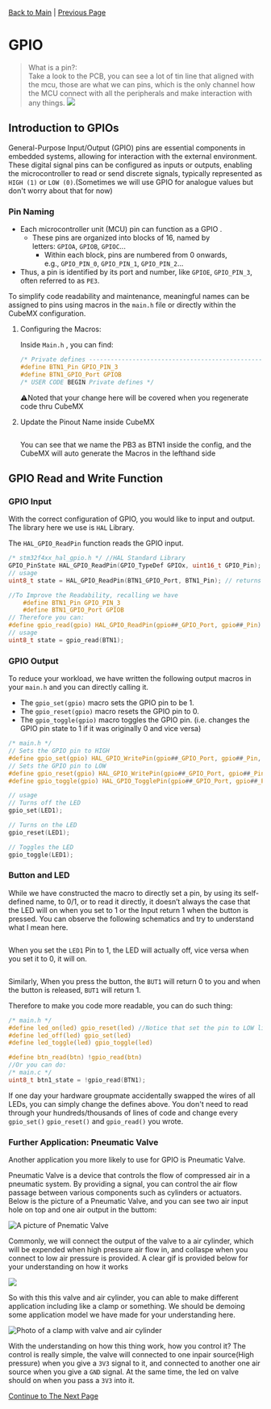 [Back to Main](README.md) | [Previous Page](01-Basic-structure.md)

# GPIO

> What is a pin?:\
> Take a look to the PCB, you can see a lot of tin line that aligned with the mcu, those are what we can pins, which is the only channel how the MCU connect with all the peripherals and make interaction with any things.
> ![](./image/mcu_on_pcb.png)

## Introduction to GPIOs
General-Purpose Input/Output (GPIO) pins are essential components in embedded systems, allowing for interaction with the external environment. These digital signal pins can be configured as inputs or outputs, enabling the microcontroller to read or send discrete signals, typically represented as `HIGH (1)` or `LOW (0)`.(Sometimes we will use GPIO for analogue values but don't worry about that for now)



### Pin Naming
- Each microcontroller unit (MCU) pin can function as a GPIO .
    - These pins are organized into blocks of 16, named by letters: `GPIOA`, `GPIOB`, `GPIOC`...
        - Within each block, pins are numbered from 0 onwards, e.g., `GPIO_PIN_0`, `GPIO_PIN_1`, `GPIO_PIN_2`...
- Thus, a pin is identified by its port and number, like `GPIOE`, `GPIO_PIN_3`, often referred to as `PE3`.


To simplify code readability and maintenance, meaningful names can be assigned to pins using macros in the `main.h` file or directly within the CubeMX configuration. 

1.  Configuring the Macros:

    Inside `Main.h` , you can find:

    ```c
    /* Private defines -----------------------------------------------------------*/
    #define BTN1_Pin GPIO_PIN_3
    #define BTN1_GPIO_Port GPIOB
    /* USER CODE BEGIN Private defines */
    ```

    ⚠️Noted that your change here will be covered when you regenerate code thru CubeMX

2.  Update the Pinout Name inside CubeMX
    
    <figure><img src="image/GPIO_Naming.png" alt=""><figcaption></figcaption></figure>
    
    You can see that we name the PB3 as BTN1 inside the config, and the CubeMX will auto generate the Macros in the lefthand side

## GPIO Read and Write Function

### GPIO Input

With the correct configuration of GPIO, you would like to input and output. The library here we use is `HAL` Library.

The `HAL_GPIO_ReadPin` function reads the GPIO input.

```c
/* stm32f4xx_hal_gpio.h */ //HAL Standard Library
GPIO_PinState HAL_GPIO_ReadPin(GPIO_TypeDef GPIOx, uint16_t GPIO_Pin);
// usage
uint8_t state = HAL_GPIO_ReadPin(BTN1_GPIO_Port, BTN1_Pin); // returns 0 or 1

//To Improve the Readability, recalling we have 
    #define BTN1_Pin GPIO_PIN_3
    #define BTN1_GPIO_Port GPIOB
// Therefore you can:
#define gpio_read(gpio) HAL_GPIO_ReadPin(gpio##_GPIO_Port, gpio##_Pin)
// usage
uint8_t state = gpio_read(BTN1);
```

### GPIO Output

To reduce your workload, we have written the following output macros in your `main.h` and you can directly calling it.

- The `gpio_set(gpio)` macro sets the GPIO pin to be 1.
- The `gpio_reset(gpio)` macro resets the GPIO pin to 0.
- The `gpio_toggle(gpio)` macro toggles the GPIO pin. (i.e. changes the GPIO pin state to 1 if it was originally 0 and vice versa)

```c
/* main.h */
// Sets the GPIO pin to HIGH
#define gpio_set(gpio) HAL_GPIO_WritePin(gpio##_GPIO_Port, gpio##_Pin, GPIO_PIN_SET)
// Sets the GPIO pin to LOW
#define gpio_reset(gpio) HAL_GPIO_WritePin(gpio##_GPIO_Port, gpio##_Pin, GPIO_PIN_RESET)
#define gpio_toggle(gpio) HAL_GPIO_TogglePin(gpio##_GPIO_Port, gpio##_Pin)

// usage
// Turns off the LED
gpio_set(LED1);

// Turns on the LED
gpio_reset(LED1);

// Toggles the LED
gpio_toggle(LED1);
```

### Button and LED

While we have constructed the macro to directly set a pin, by using its self-defined name, to 0/1, or to read it directly, it doesn’t always the case that the LED will on when you set to 1 or the Input return 1 when the button is pressed. You can observe the following schematics and try to understand what I mean here.

<figure><img src="image/LED_Sch.png" alt=""><figcaption></figcaption></figure>

When you set the `LED1` Pin to 1, the LED will actually off, vice versa when you set it to 0, it will on.

<figure><img src="image/BTN_Sch.png" alt=""><figcaption></figcaption></figure>

Similarly, When you press the button, the `BUT1`  will return 0 to you and when the button is released, `BUT1`  will return 1.

Therefore to make you code more readable, you can do such thing:

```c
/* main.h */
#define led_on(led) gpio_reset(led) //Notice that set the pin to LOW light up the LED
#define led_off(led) gpio_set(led)
#define led_toggle(led) gpio_toggle(led)

#define btn_read(btn) !gpio_read(btn)
//Or you can do:
/* main.c */
uint8_t btn1_state = !gpio_read(BTN1);
```

If one day your hardware groupmate accidentally swapped the wires of all LEDs, you can simply change the defines above. You don't need to read through your hundreds/thousands of lines of code and change every `gpio_set()` `gpio_reset()`  and `gpio_read()` you wrote.

### Further Application: Pneumatic Valve

Another application you more likely to use for GPIO is Pneumatic Valve.

Pneumatic Valve is a device that controls the flow of compressed air in a pneumatic system. By providing a signal, you can control the air flow passage between various components such as cylinders or actuators. Below is the picture of a Pneumatic Valve, and you can see two air input hole on top and one air output in the buttom:

![A picture of Pnematic Valve](./image/Festo%20Pnematic%20valve.png)

Commonly, we will connect the output of the valve to a air cylinder, which will be expended when high pressure air flow in, and collaspe when you connect to low air pressure is provided. A clear gif is provided below for your understanding on how it works

![](./image/air_cylinder_demo.gif)

So with this this valve and air cylinder, you can able to make different application including like a clamp or something. We should be demoing some application model we have made for your understanding here.

![Photo of a clamp with valve and air cylinder]()

With the understanding on how this thing work, how you control it?
The control is really simple, the valve will connected to one inpair source(High pressure) when you give a `3V3` signal to it, and connected to another one air source when you give a `GND` signal. At the same time, the led on valve should on when you pass a `3V3` into it. 

[Continue to The Next Page](./03-HAL-Clock.md)